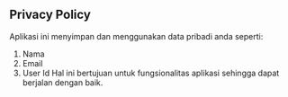 ## Privacy Policy

Aplikasi ini menyimpan dan menggunakan data pribadi anda seperti:
1. Nama
2. Email
3. User Id
Hal ini bertujuan untuk fungsionalitas aplikasi sehingga dapat berjalan dengan baik.